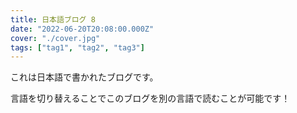 ```yaml
---
title: 日本語ブログ 8
date: "2022-06-20T20:08:00.000Z"
cover: "./cover.jpg"
tags: ["tag1", "tag2", "tag3"]
---
```


これは日本語で書かれたブログです。

言語を切り替えることでこのブログを別の言語で読むことが可能です！

